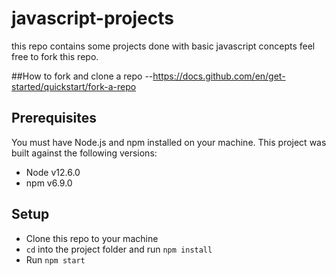 # javascript-projects
 this repo contains some projects done with basic javascript concepts 
 feel free to fork this repo.
 
 ##How to fork and clone a repo 
 --https://docs.github.com/en/get-started/quickstart/fork-a-repo


## Prerequisites

You must have Node.js and npm installed on your machine. This project was built against the following versions:

- Node v12.6.0
- npm v6.9.0

## Setup

- Clone this repo to your machine
- `cd` into the project folder and run `npm install`
- Run `npm start`
